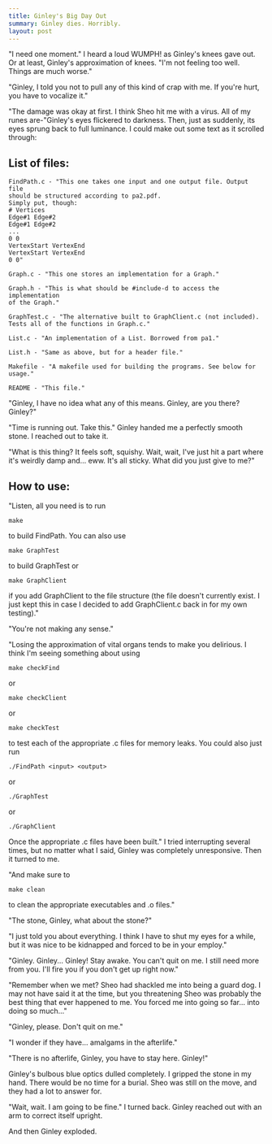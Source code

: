 ```yaml
---
title: Ginley's Big Day Out
summary: Ginley dies. Horribly.
layout: post
---
```


"I need one moment." I heard a loud WUMPH! as Ginley's knees gave out. Or at least, Ginley's approximation of knees. "I'm not feeling too well. Things are much worse."
<!--more-->
"Ginley, I told you not to pull any of this kind of crap with me. If you're hurt, you have to vocalize it."

"The damage was okay at first. I think Sheo hit me with a virus. All of my runes are-"Ginley's eyes flickered to darkness. Then, just as suddenly, its eyes sprung back to full luminance. I could make out some text as it scrolled through:

## List of files:
```
FindPath.c - "This one takes one input and one output file. Output file
should be structured according to pa2.pdf.
Simply put, though:
# Vertices
Edge#1 Edge#2
Edge#1 Edge#2
...
0 0
VertexStart VertexEnd
VertexStart VertexEnd
0 0"

Graph.c - "This one stores an implementation for a Graph."

Graph.h - "This is what should be #include-d to access the implementation
of the Graph."

GraphTest.c - "The alternative built to GraphClient.c (not included).
Tests all of the functions in Graph.c."

List.c - "An implementation of a List. Borrowed from pa1."

List.h - "Same as above, but for a header file."

Makefile - "A makefile used for building the programs. See below for usage."

README - "This file."

```

"Ginley, I have no idea what any of this means. Ginley, are you there? Ginley?"

"Time is running out. Take this." Ginley handed me a perfectly smooth stone. I reached out to take it.

"What is this thing? It feels soft, squishy. Wait, wait, I've just hit a part where it's weirdly damp and... eww. It's all sticky. What did you just give to me?"

## How to use:
"Listen, all you need is to run 
```
make
```
to build FindPath. You can also use

```
make GraphTest
```
to build GraphTest or
```
make GraphClient
```
if you add GraphClient to the file structure (the file doesn't currently exist. I just kept this in case I decided to add GraphClient.c back in for my own testing)."

"You're not making any sense."

"Losing the approximation of vital organs tends to make you delirious. I think I'm seeing something about using
```
make checkFind
```
or
```
make checkClient
```
or
```
make checkTest
```
to test each of the appropriate .c files for memory leaks. You could also just run
```
./FindPath <input> <output>
```
or
```
./GraphTest
```
or
```
./GraphClient
```
Once the appropriate .c files have been built." I tried interrupting several times, but no matter what I said, Ginley was completely unresponsive. Then it turned to me.

"And make sure to
```
make clean
```
to clean the appropriate executables and .o files."

"The stone, Ginley, what about the stone?"

"I just told you about everything. I think I have to shut my eyes for a while, but it was nice to be kidnapped and forced to be in your employ."

"Ginley. Ginley... Ginley! Stay awake. You can't quit on me. I still need more from you. I'll fire you if you don't get up right now."

"Remember when we met? Sheo had shackled me into being a guard dog. I may not have said it at the time, but you threatening Sheo was probably the best thing that ever happened to me. You forced me into going so far... into doing so much..."

"Ginley, please. Don't quit on me."

"I wonder if they have... amalgams in the afterlife."

"There is no afterlife, Ginley, you have to stay here. Ginley!"

Ginley's bulbous blue optics dulled completely. I gripped the stone in my hand. There would be no time for a burial. Sheo was still on the move, and they had a lot to answer for.

"Wait, wait. I am going to be fine." I turned back. Ginley reached out with an arm to correct itself upright.

And then Ginley exploded.